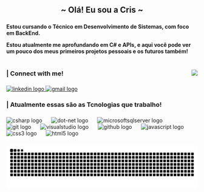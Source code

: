 <h2 align="center">~ Olá! Eu sou a Cris ~</h2>

###

<h4 align="left">Estou cursando o Técnico em Desenvolvimento de Sistemas, com foco em BackEnd. 
  
  Estou atualmente me aprofundando em C# e APIs, e aqui você pode ver um pouco dos meus primeiros projetos pessoais e os futuros também!</h4>

#

<img align="right" height="198" src="https://i.pinimg.com/originals/f9/57/6f/f9576fca9fc8ef79976a1d6327bbe9ae.gif"  />

###

<h3 align="left">| Connect with me!</h3>

###

<div align="left">
  <a href="https://www.linkedin.com/in/cris-santos-carvalho/" target="_blank">
    <img src="https://img.shields.io/static/v1?message=LinkedIn&logo=linkedin&label=&color=0077B5&logoColor=white&labelColor=&style=for-the-badge" height="30" alt="linkedin logo"  />
  </a>
  <a href="crislainedecarvalho499@gmail.com" target="_blank">
    <img src="https://img.shields.io/static/v1?message=Gmail&logo=gmail&label=&color=D14836&logoColor=white&labelColor=&style=for-the-badge" height="30" alt="gmail logo"  />
  </a>
</div>

###

<h3 align="left">| Atualmente essas são as Tcnologias que trabalho!</h3>

###

<div align="left">
  <img src="https://cdn.jsdelivr.net/gh/devicons/devicon/icons/csharp/csharp-original.svg" height="37" alt="csharp logo"  />
  <img width="16" />
  <img src="https://cdn.jsdelivr.net/gh/devicons/devicon/icons/dot-net/dot-net-original.svg" height="37" alt="dot-net logo"  />
  <img width="16" />
  <img src="https://cdn.jsdelivr.net/gh/devicons/devicon/icons/microsoftsqlserver/microsoftsqlserver-plain.svg" height="37" alt="microsoftsqlserver logo"  />
  <img width="16" />
  <img src="https://cdn.jsdelivr.net/gh/devicons/devicon/icons/git/git-original.svg" height="37" alt="git logo"  />
  <img width="16" />
  <img src="https://cdn.jsdelivr.net/gh/devicons/devicon/icons/visualstudio/visualstudio-plain.svg" height="37" alt="visualstudio logo"  />
  <img width="16" />
  <img src="https://cdn.jsdelivr.net/gh/devicons/devicon/icons/github/github-original.svg" height="37" alt="github logo"  />
  <img width="16" />
  <img src="https://cdn.jsdelivr.net/gh/devicons/devicon/icons/javascript/javascript-original.svg" height="37" alt="javascript logo"  />
  <img width="16" />
  <img src="https://cdn.jsdelivr.net/gh/devicons/devicon/icons/css3/css3-original.svg" height="37" alt="css3 logo"  />
  <img width="16" />
  <img src="https://cdn.jsdelivr.net/gh/devicons/devicon/icons/html5/html5-original.svg" height="37" alt="html5 logo"  />
</div>

###

<img src="https://raw.githubusercontent.com/crislaine-santos/crislaine-santos/output/snake.svg" alt="Snake animation" />

###




          
